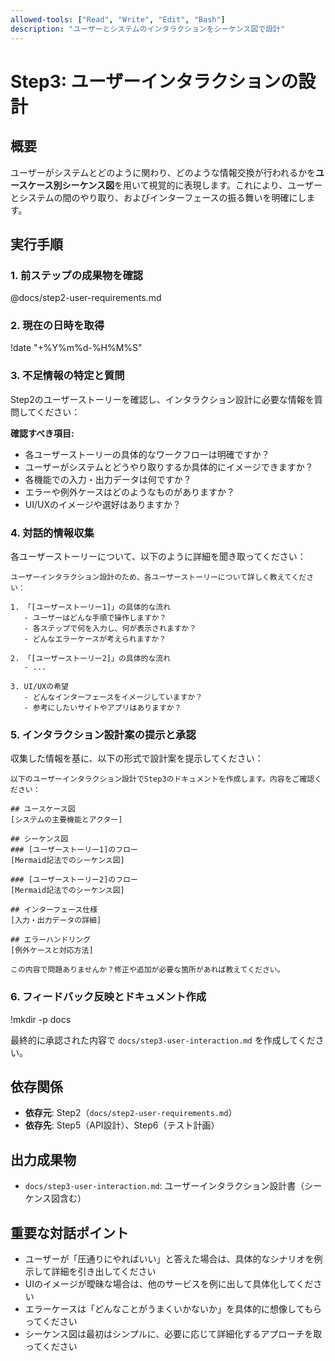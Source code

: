 ```yaml
---
allowed-tools: ["Read", "Write", "Edit", "Bash"]
description: "ユーザーとシステムのインタラクションをシーケンス図で設計"
---
```


# Step3: ユーザーインタラクションの設計

## 概要
ユーザーがシステムとどのように関わり、どのような情報交換が行われるかを**ユースケース別シーケンス図**を用いて視覚的に表現します。これにより、ユーザーとシステムの間のやり取り、およびインターフェースの振る舞いを明確にします。

## 実行手順

### 1. 前ステップの成果物を確認
@docs/step2-user-requirements.md

### 2. 現在の日時を取得
!date "+%Y%m%d-%H%M%S"

### 3. 不足情報の特定と質問
Step2のユーザーストーリーを確認し、インタラクション設計に必要な情報を質問してください：

**確認すべき項目:**
- 各ユーザーストーリーの具体的なワークフローは明確ですか？
- ユーザーがシステムとどうやり取りするか具体的にイメージできますか？
- 各機能での入力・出力データは何ですか？
- エラーや例外ケースはどのようなものがありますか？
- UI/UXのイメージや選好はありますか？

### 4. 対話的情報収集
各ユーザーストーリーについて、以下のように詳細を聞き取ってください：

```
ユーザーインタラクション設計のため、各ユーザーストーリーについて詳しく教えてください：

1. 「[ユーザーストーリー1]」の具体的な流れ
   - ユーザーはどんな手順で操作しますか？
   - 各ステップで何を入力し、何が表示されますか？
   - どんなエラーケースが考えられますか？

2. 「[ユーザーストーリー2]」の具体的な流れ
   - ...

3. UI/UXの希望
   - どんなインターフェースをイメージしていますか？
   - 参考にしたいサイトやアプリはありますか？
```

### 5. インタラクション設計案の提示と承認
収集した情報を基に、以下の形式で設計案を提示してください：

```
以下のユーザーインタラクション設計でStep3のドキュメントを作成します。内容をご確認ください：

## ユースケース図
[システムの主要機能とアクター]

## シーケンス図
### [ユーザーストーリー1]のフロー
[Mermaid記法でのシーケンス図]

### [ユーザーストーリー2]のフロー
[Mermaid記法でのシーケンス図]

## インターフェース仕様
[入力・出力データの詳細]

## エラーハンドリング
[例外ケースと対応方法]

この内容で問題ありませんか？修正や追加が必要な箇所があれば教えてください。
```

### 6. フィードバック反映とドキュメント作成
!mkdir -p docs

最終的に承認された内容で `docs/step3-user-interaction.md` を作成してください。

## 依存関係
- **依存元**: Step2（`docs/step2-user-requirements.md`）
- **依存先**: Step5（API設計）、Step6（テスト計画）

## 出力成果物
- `docs/step3-user-interaction.md`: ユーザーインタラクション設計書（シーケンス図含む）

## 重要な対話ポイント
- ユーザーが「圧通りにやればいい」と答えた場合は、具体的なシナリオを例示して詳細を引き出してください
- UIのイメージが曖昧な場合は、他のサービスを例に出して具体化してください
- エラーケースは「どんなことがうまくいかないか」を具体的に想像してもらってください
- シーケンス図は最初はシンプルに、必要に応じて詳細化するアプローチを取ってください